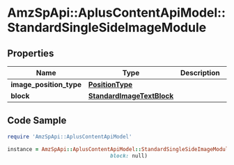 # AmzSpApi::AplusContentApiModel::StandardSingleSideImageModule

## Properties

Name | Type | Description | Notes
------------ | ------------- | ------------- | -------------
**image_position_type** | [**PositionType**](PositionType.md) |  | 
**block** | [**StandardImageTextBlock**](StandardImageTextBlock.md) |  | [optional] 

## Code Sample

```ruby
require 'AmzSpApi::AplusContentApiModel'

instance = AmzSpApi::AplusContentApiModel::StandardSingleSideImageModule.new(image_position_type: null,
                                 block: null)
```


